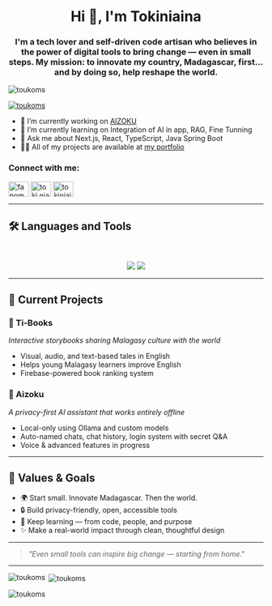 <h1 align="center">Hi 👋, I'm Tokiniaina</h1>
<h3 align="center">I'm a tech lover and self-driven code artisan who believes in the power of digital tools to bring change — even in small steps. My mission: to innovate my country, Madagascar, first... and by doing so, help reshape the world.</h3>

<p align="left"> <img src="https://komarev.com/ghpvc/?username=toukoms&label=Profile%20views&color=0e75b6&style=flat" alt="toukoms" /> </p>

<p align="left"> <a href="https://github.com/ryo-ma/github-profile-trophy"><img src="https://github-profile-trophy.vercel.app/?username=toukoms" alt="toukoms" /></a> </p>

- 🔭 I’m currently working on [AIZOKU](github.com/toukoms/aizoku)
- 🌱 I’m currently learning on Integration of AI in app, RAG, Fine Tunning
- 💬 Ask me about Next.js, React, TypeScript, Java Spring Boot
- 👨‍💻 All of my projects are available at [my portfolio](https://tokiniaina.vercel.app)

<h3 align="left">Connect with me:</h3>
<p align="left">
<a href="https://linkedin.com/in/fanomezantsoa-tokiniaina" target="blank"><img align="center" src="https://raw.githubusercontent.com/rahuldkjain/github-profile-readme-generator/master/src/images/icons/Social/linked-in-alt.svg" alt="fanomezantsoa-tokiniaina" height="30" width="40" /></a>
<a href="https://fb.com/toki.niana.39" target="blank"><img align="center" src="https://raw.githubusercontent.com/rahuldkjain/github-profile-readme-generator/master/src/images/icons/Social/facebook.svg" alt="toki.niana.39" height="30" width="40" /></a>
<a href="https://www.hackerrank.com/tokiniaina090605" target="blank"><img align="center" src="https://raw.githubusercontent.com/rahuldkjain/github-profile-readme-generator/master/src/images/icons/Social/hackerrank.svg" alt="tokiniaina090605" height="30" width="40" /></a>
</p>

---

## 🛠️ Languages and Tools

<br>

<p align="center">
  <img src="https://skillicons.dev/icons?i=java,spring,ts,nodejs,react,nextjs,mongodb,postgres,prisma" />
  <img src="https://skillicons.dev/icons?i=html,css,sass,tailwind,js,vue,redux,flutter,git,postman,figma" />
</p>

---

## 🚀 Current Projects

### 📖 Ti-Books  
*Interactive storybooks sharing Malagasy culture with the world*  
- Visual, audio, and text-based tales in English  
- Helps young Malagasy learners improve English  
- Firebase-powered book ranking system  

### 🧠 Aizoku  
*A privacy-first AI assistant that works entirely offline*  
- Local-only using Ollama and custom models  
- Auto-named chats, chat history, login system with secret Q&A  
- Voice & advanced features in progress

---

## 🎯 Values & Goals

- 🌍 Start small. Innovate Madagascar. Then the world.  
- 🔒 Build privacy-friendly, open, accessible tools  
- 🧠 Keep learning — from code, people, and purpose  
- ✨ Make a real-world impact through clean, thoughtful design

---

> _"Even small tools can inspire big change — starting from home."_

---

<p><img align="left" src="https://github-readme-stats.vercel.app/api/top-langs?username=toukoms&show_icons=true&locale=en&layout=compact" alt="toukoms" /></p>

<p>&nbsp;<img align="center" src="https://github-readme-stats.vercel.app/api?username=toukoms&show_icons=true&locale=en" alt="toukoms" /></p>

<p><img align="center" src="https://github-readme-streak-stats.herokuapp.com/?user=toukoms&" alt="toukoms" /></p>
